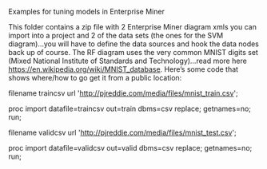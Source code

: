 Examples for tuning models in Enterprise Miner

This folder contains a zip file with 2 Enterprise Miner diagram xmls you can import into a project and 2 of the data sets (the ones for the SVM diagram)…you will have to define the data sources and hook the data nodes back up of course.  The RF diagram uses the very common MNIST digits set (Mixed National Institute of Standards and Technology)…read more here https://en.wikipedia.org/wiki/MNIST_database.  Here’s some code that shows where/how to go get it from a public location:

filename traincsv url 'http://pjreddie.com/media/files/mnist_train.csv';

proc import 
  datafile=traincsv
  out=train
  dbms=csv
  replace;
  getnames=no;
run;

filename validcsv url 'http://pjreddie.com/media/files/mnist_test.csv';

proc import 
  datafile=validcsv
  out=valid
  dbms=csv
  replace;
  getnames=no;
run;
